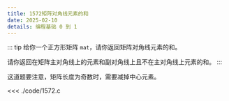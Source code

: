 ```yaml
---
title: 1572矩阵对角线元素的和
date: 2025-02-10
details: 编程基础 0 到 1
---
```


::: tip
给你一个正方形矩阵 `mat`，请你返回矩阵对角线元素的和。

请你返回在矩阵主对角线上的元素和副对角线上且不在主对角线上元素的和。
:::

这道题要注意，矩阵长度为奇数时，需要减掉中心元素。

<<< ./code/1572.c
